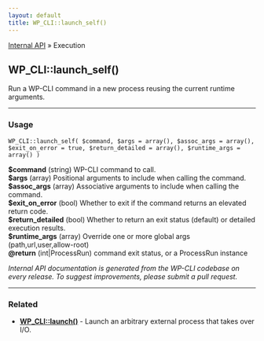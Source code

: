 ```yaml
---
layout: default
title: WP_CLI::launch_self()
---
```


<a href="/docs/internal-api/">Internal API</a> &raquo; Execution

## WP_CLI::launch_self()

Run a WP-CLI command in a new process reusing the current runtime arguments.

***

### Usage

    WP_CLI::launch_self( $command, $args = array(), $assoc_args = array(), $exit_on_error = true, $return_detailed = array(), $runtime_args = array() )

<div>
<strong>$command</strong> (string) WP-CLI command to call.<br />
<strong>$args</strong> (array) Positional arguments to include when calling the command.<br />
<strong>$assoc_args</strong> (array) Associative arguments to include when calling the command.<br />
<strong>$exit_on_error</strong> (bool) Whether to exit if the command returns an elevated return code.<br />
<strong>$return_detailed</strong> (bool) Whether to return an exit status (default) or detailed execution results.<br />
<strong>$runtime_args</strong> (array) Override one or more global args (path,url,user,allow-root)<br />
<strong>@return</strong> (int|ProcessRun) command exit status, or a ProcessRun instance<br /></p>
</div>


*Internal API documentation is generated from the WP-CLI codebase on every release. To suggest improvements, please submit a pull request.*


***

### Related

<ul>



<li><strong><a href="/docs/internal-api/wp-cli-launch/">WP_CLI::launch()</a></strong> - Launch an arbitrary external process that takes over I/O.</li>



</ul>


